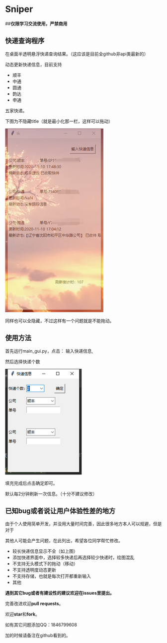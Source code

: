 # Sniper

##**仅限学习交流使用，严禁商用**

## 快递查询程序

在桌面半透明悬浮快递查询结果。（这应该是目前全github非api类最新的）

动态更新快递信息，目前支持 

- 顺丰
- 中通
- 圆通
- 韵达
- 申通

五家快递。

下图为不隐藏title（就是最小化那一栏，这样可以拖动）

![样图](./imgs/show1.png)

同样也可以全隐藏，不过这样有一个问题就是不能拖动。


## 使用方法

首先运行main_gui.py，点击： 输入快递信息,

然后选择快递个数

![样图](./imgs/show2.png)

填充完成后点击确定即可。

默认每2分钟刷新一次信息。（十分不建议修改）

## 已知bug或者说让用户体验性差的地方

由于个人使用简单开发，并没用大量时间完善，因此很多地方本人可以规避，但是对于

其他人可能会产生问题，在此列出，希望各位同学帮忙修改。

+ 较长快递信息显示不全（如上图）
+ 添加快递界面中，选择较多快递后再选择较少快递时，绘图混乱
+ 不支持无头模式下的拖动（移动）
+ 不支持透明度动态更新
+ 不支持存储，也就是每次打开都重新输入
+ 其他

**遇到其它bug或者有建设性的建议欢迎在issues里提出。**

完善改进欢迎**pull requests**。

欢迎**star**和**fork**。

如有其它问题添加QQ：1846799608

加的时候请备注在github看到的。